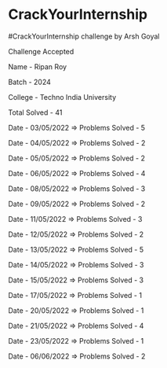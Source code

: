 # CrackYourInternship
#CrackYourInternship challenge by Arsh Goyal

Challenge Accepted

Name - Ripan Roy

Batch - 2024

College - Techno India University

Total Solved - 41

Date - 03/05/2022 => Problems Solved - 5 

Date - 04/05/2022 => Problems Solved - 2

Date - 05/05/2022 => Problems Solved - 2

Date - 06/05/2022 => Problems Solved - 4

Date - 08/05/2022 => Problems Solved - 3

Date - 09/05/2022 => Problems Solved - 2

Date - 11/05/2022 => Problems Solved - 3

Date - 12/05/2022 => Problems Solved - 2

Date - 13/05/2022 => Problems Solved - 5

Date - 14/05/2022 => Problems Solved - 3

Date - 15/05/2022 => Problems Solved - 3

Date - 17/05/2022 => Problems Solved - 1 

Date - 20/05/2022 => Problems Solved - 1

Date - 21/05/2022 => Problems Solved - 4

Date - 23/05/2022 => Problems Solved - 1

Date - 06/06/2022 => Problems Solved - 2
